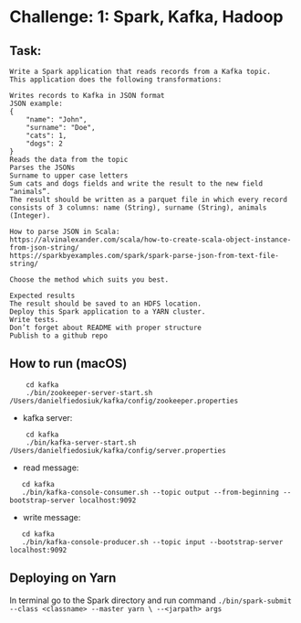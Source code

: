 # Challenge: 1: Spark, Kafka, Hadoop

## Task:
```text
Write a Spark application that reads records from a Kafka topic.
This application does the following transformations:

Writes records to Kafka in JSON format
JSON example:
{
    "name": "John",
    "surname": "Doe",
    "cats": 1,
    "dogs": 2
}
Reads the data from the topic
Parses the JSONs
Surname to upper case letters
Sum cats and dogs fields and write the result to the new field “animals”.
The result should be written as a parquet file in which every record consists of 3 columns: name (String), surname (String), animals (Integer).

How to parse JSON in Scala:
https://alvinalexander.com/scala/how-to-create-scala-object-instance-from-json-string/
https://sparkbyexamples.com/spark/spark-parse-json-from-text-file-string/

Choose the method which suits you best.

Expected results
The result should be saved to an HDFS location.
Deploy this Spark application to a YARN cluster.
Write tests.
Don’t forget about README with proper structure
Publish to a github repo

```

## How to run (macOS)

````
    cd kafka
    ./bin/zookeeper-server-start.sh /Users/danielfiedosiuk/kafka/config/zookeeper.properties
````

- kafka server:

````
    cd kafka
    ./bin/kafka-server-start.sh /Users/danielfiedosiuk/kafka/config/server.properties
````

- read message:

 ````
    cd kafka
    ./bin/kafka-console-consumer.sh --topic output --from-beginning --bootstrap-server localhost:9092
 ````
- write message:

 ````
    cd kafka
    ./bin/kafka-console-producer.sh --topic input --bootstrap-server localhost:9092
 ````

## Deploying on Yarn
In terminal go to the Spark directory and run command
```./bin/spark-submit --class <classname> --master yarn \ --<jarpath> args   ```

